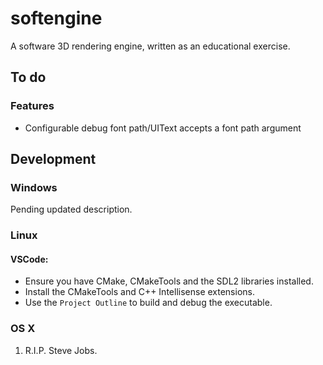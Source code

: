 # softengine
A software 3D rendering engine, written as an educational exercise.

## To do

### Features

* Configurable debug font path/UIText accepts a font path argument

## Development

### Windows

Pending updated description.

### Linux

#### VSCode:
- Ensure you have CMake, CMakeTools and the SDL2 libraries installed.
- Install the CMakeTools and C++ Intellisense extensions.
- Use the `Project Outline` to build and debug the executable.

### OS X
1. R.I.P. Steve Jobs.